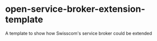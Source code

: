 # open-service-broker-extension-template
A template to show how Swisscom's service broker could be extended
